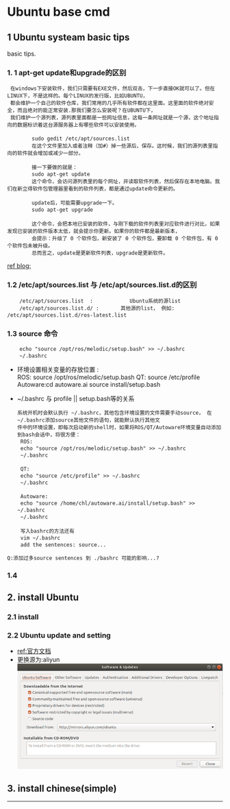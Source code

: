 # Ubuntu base cmd

## 1 Ubuntu systeam basic tips

basic tips.
    
### 1. 1 apt-get update和upgrade的区别
```
 在windows下安装软件，我们只需要有EXE文件，然后双击，下一步直接OK就可以了。但在LINUX下，不是这样的。每个LINUX的发行版，比如UBUNTU，
 都会维护一个自己的软件仓库，我们常用的几乎所有软件都在这里面。这里面的软件绝对安全，而且绝对的能正常安装.那我们要怎么安装呢？在UBUNTU下，
 我们维护一个源列表，源列表里面都是一些网址信息，这每一条网址就是一个源，这个地址指向的数据标识着这台源服务器上有哪些软件可以安装使用。

        sudo gedit /etc/apt/sources.list
        在这个文件里加入或者注释（加#）掉一些源后，保存。这时候，我们的源列表里指向的软件就会增加或减少一部分。
        
        接一下要做的就是：
        sudo apt-get update
        这个命令，会访问源列表里的每个网址，并读取软件列表，然后保存在本地电脑。我们在新立得软件包管理器里看到的软件列表，都是通过update命令更新的。

        update后，可能需要upgrade一下。
        sudo apt-get upgrade
        
        这个命令，会把本地已安装的软件，与刚下载的软件列表里对应软件进行对比，如果发现已安装的软件版本太低，就会提示你更新。如果你的软件都是最新版本，
        会提示：升级了 0 个软件包，新安装了 0 个软件包，要卸载 0 个软件包，有 0 个软件包未被升级。
        总而言之，update是更新软件列表，upgrade是更新软件。
```
[ref blog:](https://www.cnblogs.com/fenglongyu/p/8654991.html)

### 1.2  /etc/apt/sources.list  与   /etc/apt/sources.list.d的区别

        /etc/apt/sources.list  :            Ubuntu系统的源list
        /etc/apt/sources.list.d/ :       其他源的list， 例如:         /etc/apt/sources.list.d/ros-latest.list     
         
### 1.3 source 命令

        
        echo "source /opt/ros/melodic/setup.bash" >> ~/.bashrc
        ~/.bashrc
        
- 环境设置相关变量的存放位置 :<br>
        ROS: source /opt/ros/melodic/setup.bash
        QT: source /etc/profile
        Autoware:cd autoware.ai    source install/setup.bash
        
 - ~/.bashrc 与 profile || setup.bash等的关系<br>
 
       系统开机时会默认执行 ~/.bashrc，其他包含环境设置的文件需要手动source， 在~/.bashrc添加source其他文件的语句，就能默认执行其他文
       件中的环境设置，即每次启动新的shell时，如果将ROS/QT/Autoware环境变量自动添加到bash会话中，将很方便：
        ROS:
        echo "source /opt/ros/melodic/setup.bash" >> ~/.bashrc
        ~/.bashrc

        QT:
        echo "source /etc/profile" >> ~/.bashrc
        ~/.bashrc

        Autoware:
        echo "source /home/chl/autoware.ai/install/setup.bash" >> ~/.bashrc
        ~/.bashrc

        写入bashrc的方法还有
        vim ~/.bashrc
        add the sentences: source...

```
Q:添加过多source sentences 到 ./bashrc 可能的影响...?
```

### 1.4

## 2. install Ubuntu

### 2.1 install

### 2.2 Ubuntu update and setting 

- [ref:官方文档](https://help.ubuntu.com/community/Repositories/Ubuntu)
- 更换源为:aliyun
![](https://github.com/honlinchen/Autoware_devel_record/blob/master/md_images/Screenshot%20from%202020-04-15%2021-00-10.png)

## 3. install chinese(simple)
---


